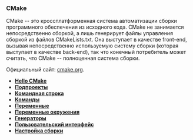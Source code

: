 ### CMake

CMake -- это кроссплатформенная система автоматизации сборки программного обеспечения из исходного кода. CMake не занимается непосредственно сборкой, а лишь генерирует файлы управления сборкой из файлов CMakeLists.txt. Она выступает в качестве front-end, вызывая непосредственно используемую систему сборки (которая выступает в качестве back-end), так что конечный потребитель может считать, что CMake -- полноценная система сборки.

Официальный сайт: [cmake.org](https://cmake.org).

* **[Hello CMake](HelloWorld.md)**
* **[Подпроекты](Subprojects.md)**
* **[Командная строка](CommandLine.md)**
* **[Команды](Commands.md)**
* **[Переменные](Variables.md)**
* **[Переменные окружения](Environment.md)**
* **[Генераторы](Generators.md)**
* **[Пользовательский интерфейс](GUI.md)**
* **[Настройка сборки](BuildControl.md)**
